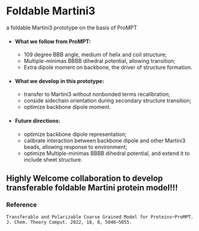 # Foldable Martini3 
a foldable Martini3 prototype on the basis of ProMPT

- #### What we follow from ProMPT:
  - 109 degree BBB angle, medium of helix and coil structure;
  - Multiple-minimas BBBB dihedral potential, allowing transition;
  - Extra dipole moment on backbone, the driver of structure formation.
 
- #### What we develop in this prototype:
  - transfer to Martini3 without nonbonded terms recalibration;
  - conside sidechain orientation during secondary structure transition;
  - optimize backbone dipole moment.
 
- #### Future directions:
  - optimize backbone dipole representation;
  - calibrate interaction between backbone dipole and other Martini3 beads, allowing response to environment;
  - optimize Multiple-minimas BBBB dihedral potential, and extend it to include sheet structure.


## Highly Welcome collaboration to develop transferable foldable Martini protein model!!!


### Reference 
```
Transferable and Polarizable Coarse Grained Model for Proteins─ProMPT. J. Chem. Theory Comput. 2022, 18, 8, 5046–5055.
```
